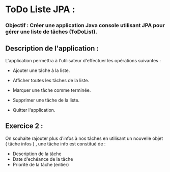 # ToDo Liste JPA :

### Objectif : Créer une application Java console utilisant JPA pour gérer une liste de tâches (ToDoList).

## Description de l'application :

L'application permettra à l'utilisateur d'effectuer les opérations suivantes :


- Ajouter une tâche à la liste.

- Afficher toutes les tâches de la liste.

- Marquer une tâche comme terminée.

- Supprimer une tâche de la liste.

- Quitter l'application.

## Exercice 2 :

On souhaite rajouter plus d'infos à nos tâches en utilisant un nouvelle objet ( tâche infos ) , une tâche info est constitué de :

- Description de la tâche
- Date d'echéance de la tâche
- Priorité de la tâche (entier)
